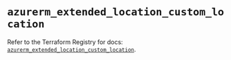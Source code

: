 # `azurerm_extended_location_custom_location`

Refer to the Terraform Registry for docs: [`azurerm_extended_location_custom_location`](https://registry.terraform.io/providers/hashicorp/azurerm/4.48.0/docs/resources/extended_location_custom_location).

